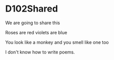 # D102Shared
We are going to share this

Roses are red
violets are blue

You look like a monkey
and you smell like one too

I don't know how to write poems.
